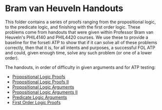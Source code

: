 Bram van Heuveln Handouts
==========================

This folder contains a series of proofs ranging from the propositional logic, to the predicate logic, and finishing
with the first order logic. These problems come from handouts that were given within Professor Bram van Heuveln's
PHIL4140 and PHIL4420 courses. We use these to provide a baseline for the forseti ATP to show that if it can solve
all of these problems correctly, then that it is, for all intents and purposes, a successful FOL ATP and could,
given enough time, solve any such problem (or one of a lower order).

The handouts, in order of difficulty in given arguments and for ATP testing: 
* [Propositional Logic Proofs](handouts/PropLogicProofs.pdf)  
* [Propositional Logic Proofs II](handouts/PropLogicProofsII.pdf)  
* [Propositional Logic Arguments](handouts/PropLogicArguments.pdf)
* [Propositional Logic Arguments II](handouts/PropLogicArgumentsII.pdf)
* [Predicate Logic Arguments](handouts/PredicateLogicArguments.pdf)
* [First Order Logic Proofs](handouts/FOLProofs.pdf)
